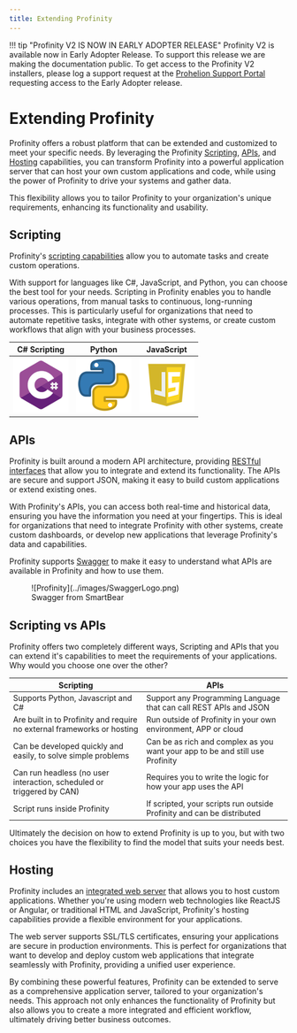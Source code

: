 ```yaml
---
title: Extending Profinity
---
```


!!! tip "Profinity V2 IS NOW IN EARLY ADOPTER RELEASE"
    Profinity V2 is available now in Early Adopter Release.  To support this release we are making the documentation public.  To get access to the Profinity V2 installers, please log a support request at the [Prohelion Support Portal](https://prohelion.atlassian.net/servicedesk/customer/portals) requesting access to the Early Adopter release.

# Extending Profinity

Profinity offers a robust platform that can be extended and customized to meet your specific needs. By leveraging the Profinity [Scripting](./Scripting/index.md), [APIs](./APIs/index.md), and [Hosting](./Hosting/index.md) capabilities, you can transform Profinity into a powerful application server that can host your own custom applications and code, while using the power of Profinity to drive your systems and gather data. 

This flexibility allows you to tailor Profinity to your organization's unique requirements, enhancing its functionality and usability.

## Scripting

Profinity's [scripting capabilities](./Scripting/index.md) allow you to automate tasks and create custom operations. 

With support for languages like C#, JavaScript, and Python, you can choose the best tool for your needs. Scripting in Profinity enables you to handle various operations, from manual tasks to continuous, long-running processes. This is particularly useful for organizations that need to automate repetitive tasks, integrate with other systems, or create custom workflows that align with your business processes.

<center>

| C# Scripting                        | Python                                   | JavaScript                                       |
|-------------------------------------|------------------------------------------|--------------------------------------------------|
|![C# Logo](../images/CSharpLogo.png) | ![Python Logo](../images/PythonLogo.png) | ![JavaScript Logo](../images/JavaScriptLogo.png) |

</center>

## APIs

Profinity is built around a modern API architecture, providing [RESTful interfaces](./APIs/index.md) that allow you to integrate and extend its functionality. The APIs are secure and support JSON, making it easy to build custom applications or extend existing ones. 

With Profinity's APIs, you can access both real-time and historical data, ensuring you have the information you need at your fingertips. This is ideal for organizations that need to integrate Profinity with other systems, create custom dashboards, or develop new applications that leverage Profinity's data and capabilities.

Profinity supports [Swagger](https://swagger.io/) to make it easy to understand what APIs are available in Profinity and how to use them.

<!-- Update this image -->
<figure markdown>
![Profinity](../images/SwaggerLogo.png)
<figcaption>Swagger from SmartBear</figcaption>
</figure>

## Scripting vs APIs

Profinity offers two completely different ways, Scripting and APIs that you can extend it's capabilities to meet the requirements of your applications.  Why would you choose one over the other?

<center>

| Scripting                                                                | APIs                                                                           |
| ------------------------------------------------------------------------ | ------------------------------------------------------------------------------ |
| Supports Python, Javascript and C#                                       | Support any Programming Language that can call REST APIs and JSON              |
| Are built in to Profinity and require no external frameworks or hosting  | Run outside of Profinity in your own environment, APP or cloud                 |
| Can be developed quickly and easily, to solve simple problems            | Can be as rich and complex as you want your app to be and still use Profinity  |
| Can run headless (no user interaction, scheduled or triggered by CAN)    | Requires you to write the logic for how your app uses the API                  |
| Script runs inside Profinity                                             | If scripted, your scripts run outside Profinity and can be distributed         |

</center>

Ultimately the decision on how to extend Profinity is up to you, but with two choices you have the flexibility to find the model that suits your needs best.


## Hosting

Profinity includes an [integrated web server](./Hosting/index.md) that allows you to host custom applications. Whether you're using modern web technologies like ReactJS or Angular, or traditional HTML and JavaScript, Profinity's hosting capabilities provide a flexible environment for your applications. 

The web server supports SSL/TLS certificates, ensuring your applications are secure in production environments. This is perfect for organizations that want to develop and deploy custom web applications that integrate seamlessly with Profinity, providing a unified user experience.

By combining these powerful features, Profinity can be extended to serve as a comprehensive application server, tailored to your organization's needs. This approach not only enhances the functionality of Profinity but also allows you to create a more integrated and efficient workflow, ultimately driving better business outcomes. 